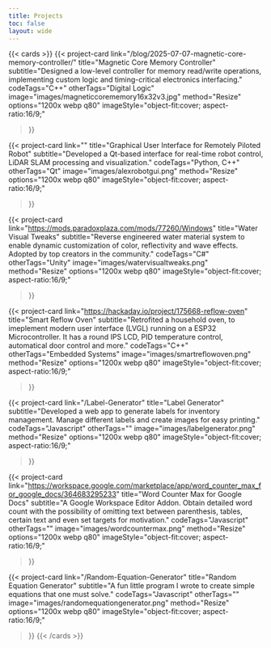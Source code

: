 ```yaml
---
title: Projects
toc: false
layout: wide
---
```


<div class="mt-4"></div>

{{< cards >}}
  {{< project-card
        link="/blog/2025-07-07-magnetic-core-memory-controller/"
        title="Magnetic Core Memory Controller"
        subtitle="Designed a low-level controller for memory read/write operations, implementing custom logic and timing-critical electronics interfacing."
        codeTags="C++"
        otherTags="Digital Logic"
        image="images/magneticcorememory16x32v3.jpg"
        method="Resize"
        options="1200x webp q80" 
        imageStyle="object-fit:cover; aspect-ratio:16/9;"
  >}}
  
  {{< project-card
        link=""
        title="Graphical User Interface for Remotely Piloted Robot"
        subtitle="Developed a Qt-based interface for real-time robot control, LiDAR SLAM processing and visualization."
        codeTags="Python, C++"
        otherTags="Qt"
        image="images/alexrobotgui.png"
        method="Resize"
        options="1200x webp q80" 
        imageStyle="object-fit:cover; aspect-ratio:16/9;"
  >}}

  {{< project-card
        link="https://mods.paradoxplaza.com/mods/77260/Windows"
        title="Water Visual Tweaks"
        subtitle="Reverse engineered water material system to enable dynamic customization of color, reflectivity and wave effects. Adopted by top creators in the community."
        codeTags="C#"
        otherTags="Unity"
        image="images/watervisualtweaks.png"
        method="Resize"
        options="1200x webp q80" 
        imageStyle="object-fit:cover; aspect-ratio:16/9;"
  >}}
  
  {{< project-card
        link="https://hackaday.io/project/175668-reflow-oven"
        title="Smart Reflow Oven"
        subtitle="Retrofited a household oven, to imeplement modern user interface (LVGL) running on a ESP32 Microcontroller. It has a round IPS LCD, PID temperature control, automatical door control and more."
        codeTags="C++"
        otherTags="Embedded Systems"
        image="images/smartreflowoven.png"
        method="Resize"
        options="1200x webp q80" 
        imageStyle="object-fit:cover; aspect-ratio:16/9;"
  >}}

  {{< project-card
        link="/Label-Generator"
        title="Label Generator"
        subtitle="Developed a web app to generate labels for inventory management. Manage different labels and create images for easy printing."
        codeTags="Javascript"
        otherTags=""
        image="images/labelgenerator.png"
        method="Resize"
        options="1200x webp q80" 
        imageStyle="object-fit:cover; aspect-ratio:16/9;"
  >}}

  {{< project-card
        link="https://workspace.google.com/marketplace/app/word_counter_max_for_google_docs/364683295233"
        title="Word Counter Max for Google Docs"
        subtitle="A Google Workspace Editor Addon. Obtain detailed word count with the possibility of omitting text between parenthesis, tables, certain text and even set targets for motivation."
        codeTags="Javascript"
        otherTags=""
        image="images/wordcountermax.png"
        method="Resize"
        options="1200x webp q80" 
        imageStyle="object-fit:cover; aspect-ratio:16/9;"
  >}}

  {{< project-card
        link="/Random-Equation-Generator"
        title="Random Equation Generator"
        subtitle="A fun little program I wrote to create simple equations that one must solve."
        codeTags="Javascript"
        otherTags=""
        image="images/randomequationgenerator.png"
        method="Resize"
        options="1200x webp q80" 
        imageStyle="object-fit:cover; aspect-ratio:16/9;"
  >}}
{{< /cards >}}

